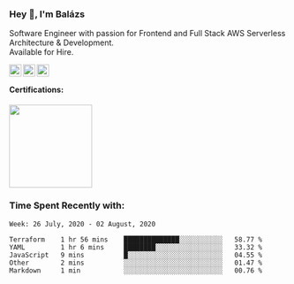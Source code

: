 ### Hey 👋, I'm Balázs

Software Engineer with passion for Frontend and Full Stack AWS Serverless Architecture & Development.  
Available for Hire.

<a href="https://www.linkedin.com/in/balazsburi/" target="_blank">
  <img align="left" alt="Balázs's LinkdeIn" width="22px" src="https://cdn.jsdelivr.net/npm/simple-icons@v3/icons/linkedin.svg" />
</a>
<a href="https://twitter.com/BuriB/" target="_blank">
  <img align="left" alt="Balázs's Instagram" width="22px" src="https://cdn.jsdelivr.net/npm/simple-icons@v3/icons/twitter.svg" />
</a>
<a href="https://stackoverflow.com/users/1720437/burib" target="_blank">
  <img align="left" alt="Balázs's stackoverflow" width="22px" src="https://cdn.jsdelivr.net/npm/simple-icons@v3/icons/stackoverflow.svg" />
</a>

<br>
 
#### Certifications:
<a href="https://www.youracclaim.com/badges/117038d0-e05e-45a7-872a-fd7aea41116d/linked_in" target="_blank"><img src="https://user-images.githubusercontent.com/956227/89123714-bb121800-d4d1-11ea-8475-ac6f19dfb4f6.png" width="150" height="150" /></a>

### Time Spent Recently with:

<!--START_SECTION:waka-->
```text
Week: 26 July, 2020 - 02 August, 2020

Terraform    1 hr 56 mins    ██████████████░░░░░░░░░░░   58.77 % 
YAML         1 hr 6 mins     ████████░░░░░░░░░░░░░░░░░   33.32 % 
JavaScript   9 mins          █░░░░░░░░░░░░░░░░░░░░░░░░   04.55 % 
Other        2 mins          ░░░░░░░░░░░░░░░░░░░░░░░░░   01.47 % 
Markdown     1 min           ░░░░░░░░░░░░░░░░░░░░░░░░░   00.76 %
```
<!--END_SECTION:waka-->

<br /><br />


<!--
**burib/burib** is a ✨ _special_ ✨ repository because its `README.md` (this file) appears on your GitHub profile.

Here are some ideas to get you started:

- 🔭 I’m currently working on ...
- 🌱 I’m currently learning ...
- 👯 I’m looking to collaborate on ...
- 🤔 I’m looking for help with ...
- 💬 Ask me about ...
- 📫 How to reach me: ...
- 😄 Pronouns: ...
- ⚡ Fun fact: ...
-->
